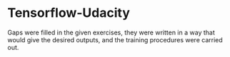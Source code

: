 # Tensorflow-Udacity

Gaps were filled in the given exercises, they were written in a way that would give the desired outputs, and the training procedures were carried out.
